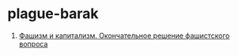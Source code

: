 # plague-barak
 
1. [Фашизм и капитализм. Окончательное решение фашистского вопроса](/Обсуждения/Обсуждение_1.md)